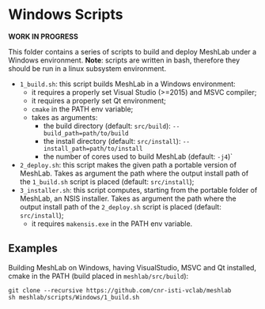 # Windows Scripts

**WORK IN PROGRESS**

This folder contains a series of scripts to build and deploy MeshLab under a Windows environment.
**Note**: scripts are written in bash, therefore they should be run in a linux subsystem environment.

* `1_build.sh`: this script builds MeshLab in a Windows environment:
    * it requires a properly set Visual Studio (>=2015) and MSVC compiler;
	* it requires a properly set Qt environment;
	* `cmake` in the PATH env variable;
	* takes as arguments:
		* the build directory (default: `src/build`): `--build_path=path/to/build`
		* the install directory (default: `src/install`): `--install_path=path/to/install`
		* the number of cores used to build MeshLab (default: `-j4`)`
* `2_deploy.sh`: this script makes the given path a portable version of MeshLab. Takes as argument the path where the output install path of the `1_build.sh` script is placed (default: `src/install`);
* `3_installer.sh`: this script computes, starting from the portable folder of MeshLab, an NSIS installer. Takes as argument the path where the output install path of the `2_deploy.sh` script is placed (default: `src/install`);
    * it requires `makensis.exe` in the PATH env variable.


## Examples

Building MeshLab on Windows, having VisualStudio, MSVC and Qt installed, cmake in the PATH (build placed in `meshlab/src/build`):

	git clone --recursive https://github.com/cnr-isti-vclab/meshlab
	sh meshlab/scripts/Windows/1_build.sh
